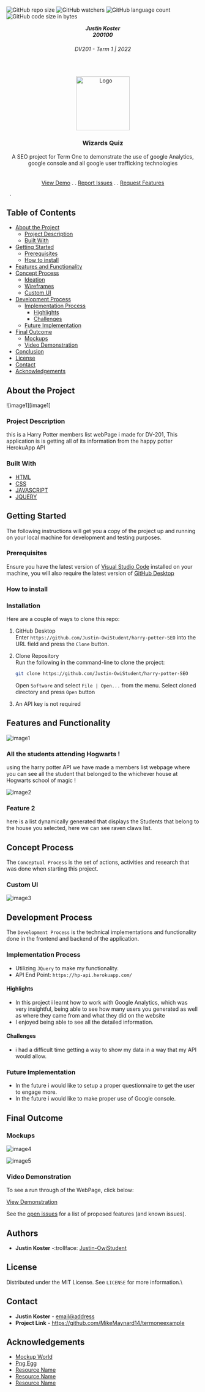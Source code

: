 

<!-- Repository Information & Links-->
<br />

![GitHub repo size](https://img.shields.io/github/repo-size/MikeMaynard14/termoneexample)
![GitHub watchers](https://img.shields.io/github/watchers/MikeMaynard14/termoneexample)
![GitHub language count](https://img.shields.io/github/languages/count/MikeMaynard14/termoneexample)
![GitHub code size in bytes](https://img.shields.io/github/languages/code-size/MikeMaynard14/termoneexample)


<!-- HEADER SECTION -->
<h5 align="center" style="padding:0;margin:0;">Justin Koster</h5>
<h5 align="center" style="padding:0;margin:0;">200100</h5>
<h6 align="center">DV201 - Term 1 | 2022</h6>
</br>
<p align="center">

  <a href="https://github.com/Justin-OwiStudent/harry-potter-SEO">
    <img src="images/LOGO.png" alt="Logo" width="140" height="140">
  </a>
  
  <h3 align="center">Wizards Quiz</h3>

  <p align="center">
    A SEO project for Term One to demonstrate the use of google Analytics, google console and all google user trafficking technologies  <br>
    
    
   <br />
   <br />
   <a href="path/to/demonstration/video">View Demo</a>
   .
   .
    <a href="https://github.com/Justin-OwiStudent/harry-potter-SEO/issues">Report Issues</a>
    .
    .
         <a href="https://github.com/Justin-OwiStudent/harry-potter-SEO/issues">Request Features</a>

     .

 
</p>
<!-- TABLE OF CONTENTS -->

## Table of Contents

* [About the Project](#about-the-project)
  * [Project Description](#project-description)
  * [Built With](#built-with)
* [Getting Started](#getting-started)
  * [Prerequisites](#prerequisites)
  * [How to install](#how-to-install)
* [Features and Functionality](#features-and-functionality)
* [Concept Process](#concept-process)
   * [Ideation](#ideation)
   * [Wireframes](#wireframes)
   * [Custom UI](#user-flow)
* [Development Process](#development-process)
   * [Implementation Process](#implementation-process)
        * [Highlights](#highlights)
        * [Challenges](#challenges)
   * [Future Implementation](#peer-reviews)
* [Final Outcome](#final-outcome)
    * [Mockups](#mockups)
    * [Video Demonstration](#video-demonstration)
* [Conclusion](#conclusion)
* [License](#license)
* [Contact](#contact)
* [Acknowledgements](#acknowledgements)

<!--PROJECT DESCRIPTION-->
## About the Project
<!-- header image of project -->
![image1][image1]

### Project Description

this is a Harry Potter members list webPage i made for DV-201, This application is is getting all of its information from the happy potter HerokuApp API

### Built With

* [HTML](path/to/technology/website)
* [CSS](path/to/technology/website)
* [JAVASCRIPT](https://www.javascript.com/)
* [JQUERY](https://jquery.com/)


<!-- GETTING STARTED -->
<!-- Make sure to add appropriate information about what prerequesite technologies the user would need and also the steps to install your project on their own mashines -->
## Getting Started

The following instructions will get you a copy of the project up and running on your local machine for development and testing purposes.

### Prerequisites

Ensure you have the latest version of [Visual Studio Code](https://code.visualstudio.com/) installed on your machine, you will also require the latest version of [GitHub Desktop](https://desktop.github.com/)


### How to install

### Installation
Here are a couple of ways to clone this repo:

1. GitHub Desktop </br>
Enter `https://github.com/Justin-OwiStudent/harry-potter-SEO` into the URL field and press the `Clone` button.

2. Clone Repository </br>
Run the following in the command-line to clone the project:
   ```sh
   git clone https://github.com/Justin-OwiStudent/harry-potter-SEO
   ```
    Open `Software` and select `File | Open...` from the menu. Select cloned directory and press `Open` button

3. An API key is not required


<!-- FEATURES AND FUNCTIONALITY-->
<!-- You can add the links to all of your imagery at the bottom of the file as references -->
## Features and Functionality

<!-- note how you can use your gitHub link. Just make a path to your assets folder -->
![image1](https://github.com/Justin-OwiStudent/harry-potter-SEO/blob/main/assets/Mockup-1.png)

### All the students attending Hogwarts !

using the harry potter API we have made a members list webpage where you can see all the student that belonged to the whichever house at Hogwarts school of magic !

![image2](https://github.com/Justin-OwiStudent/harry-potter-SEO/blob/main/assets/Mockup-2.png)

### Feature 2

here is a list dynamically generated that displays the Students that belong to the house you selected, here we can see raven claws list.


<!-- CONCEPT PROCESS -->
<!-- Briefly explain your concept ideation process -->
<!-- here you will add things like wireframing, data structure planning, anything that shows your process. You need to include images-->
## Concept Process

The `Conceptual Process` is the set of actions, activities and research that was done when starting this project.


### Custom UI

![image3](https://github.com/Justin-OwiStudent/harry-potter-SEO/assets/UI)



<!-- DEVELOPMENT PROCESS -->
## Development Process

The `Development Process` is the technical implementations and functionality done in the frontend and backend of the application.

### Implementation Process
<!-- stipulate all of the functionality you included in the project -->
<!-- This is your time to shine, explain the technical nuances of your project, how did you achieve the final outcome!-->

* Utilizing `JQuery` to make my functionality.
* API End Point: `https://hp-api.herokuapp.com/`

#### Highlights
<!-- stipulated the highlight you experienced with the project -->
* In this project i learnt how to work with Google Analytics, which was very insightful, being able to see how many users you generated as well as where they came from and what they did on the website
* I enjoyed being able to see all the detailed information.

#### Challenges
<!-- stipulated the challenges you faced with the project and why you think you faced it or how you think you'll solve it (if not solved) -->
* i had a difficult time getting a way to show my data in a way that my API would allow.


### Future Implementation
<!-- stipulate functionality and improvements that can be implemented in the future. -->

* In the future i would like to setup a proper questionnaire to get the user to engage more.
* In the future i would like to make proper use of Google console.

<!-- MOCKUPS -->
## Final Outcome



### Mockups

![image4](https://github.com/Justin-OwiStudent/harry-potter-SEO/assets/Mockup-6)
<br>

![image5](https://github.com/Justin-OwiStudent/harry-potter-SEO/assets/Mockup-7)

<!-- VIDEO DEMONSTRATION -->
### Video Demonstration

To see a run through of the WebPage, click below:

[View Demonstration](path/to/video/demonstration)


See the [open issues](https://github.com/MikeMaynard14/termoneexample/issues) for a list of proposed features (and known issues).

<!-- AUTHORS -->
## Authors

* **Justin Koster** -:trollface: [Justin-OwiStudent](https://github.com/Justin-OwiStudent)

<!-- LICENSE -->
## License

Distributed under the MIT License. See `LICENSE` for more information.\

<!-- LICENSE -->
## Contact

* **Justin Koster** - [email@address](200100@virtualwindow.co.za)
* **Project Link** - https://github.com/MikeMaynard14/termoneexample

<!-- ACKNOWLEDGEMENTS -->
## Acknowledgements
<!-- all resources that you used and Acknowledgements here -->
* [Mockup World](https://www.mockupworld.co/)
* [Png Egg](https://www.pngegg.com/)
* [Resource Name](path/to/resource)
* [Resource Name](path/to/resource)
* [Resource Name](path/to/resource)

